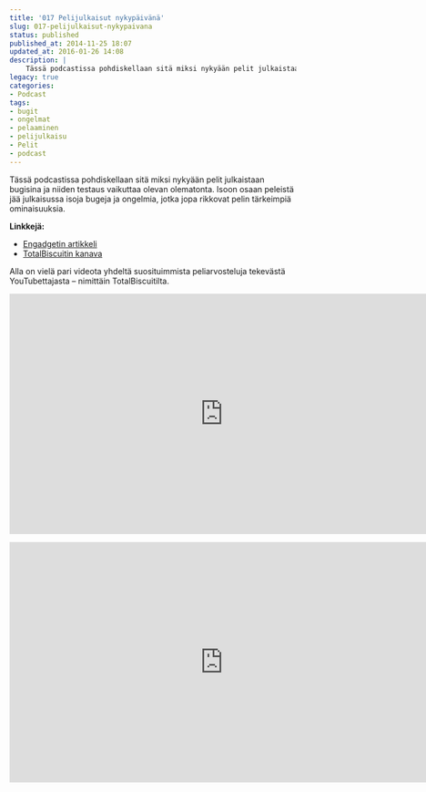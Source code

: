 ```yaml
---
title: '017 Pelijulkaisut nykypäivänä'
slug: 017-pelijulkaisut-nykypaivana
status: published
published_at: 2014-11-25 18:07
updated_at: 2016-01-26 14:08
description: |
    Tässä podcastissa pohdiskellaan sitä miksi nykyään pelit julkaistaan bugisina ja niiden testaus vaikuttaa olevan olematonta. Isoon osaan peleistä jää julkaisussa isoja bugeja ja ongelmia, jotka jopa rikkovat pelin tärkeimpiä ominaisuuksia. Linkkejä: Engadgetin artikkeli TotalBiscuitin kanava Alla on vielä pari videota yhdeltä suosituimmista peliarvosteluja tekevästä YouTubettajasta – nimittäin TotalBiscuitilta.
legacy: true
categories:
- Podcast
tags:
- bugit
- ongelmat
- pelaaminen
- pelijulkaisu
- Pelit
- podcast
---
```


<p>Tässä podcastissa pohdiskellaan sitä miksi nykyään pelit julkaistaan bugisina ja niiden testaus vaikuttaa olevan olematonta. Isoon osaan peleistä jää julkaisussa isoja bugeja ja ongelmia, jotka jopa rikkovat pelin tärkeimpiä ominaisuuksia.</p>
<p><strong>Linkkejä:</strong></p>
<ul>
<li><a href="http://www.engadget.com/2014/11/24/broken-video-games/" target="_blank">Engadgetin artikkeli</a></li>
<li><a href="https://www.youtube.com/user/TotalHalibut/videos" target="_blank">TotalBiscuitin kanava</a></li>
</ul>
<p>Alla on vielä pari videota yhdeltä suosituimmista peliarvosteluja tekevästä YouTubettajasta &#8211; nimittäin TotalBiscuitilta.</p>
<p><iframe loading="lazy" title="Far Cry 4: PC Port Report" width="750" height="422" src="https://www.youtube.com/embed/M25Le3JdHH8?feature=oembed" frameborder="0" allow="accelerometer; autoplay; clipboard-write; encrypted-media; gyroscope; picture-in-picture" allowfullscreen></iframe></p>
<p><iframe loading="lazy" title="Let&#039;s not play Assassins Creed: Unity yet" width="750" height="422" src="https://www.youtube.com/embed/SgpzT5V5Mgs?feature=oembed" frameborder="0" allow="accelerometer; autoplay; clipboard-write; encrypted-media; gyroscope; picture-in-picture" allowfullscreen></iframe></p>